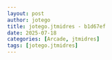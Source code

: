 ```yaml
---
layout: post
author: jotego
title: jotego.jtmidres - b1d67ef
date: 2025-07-18
categories: [Arcade, jtmidres]
tags: [jotego.jtmidres]
---
```


